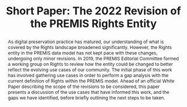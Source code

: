 ---
abstract: As digital preservation practice has matured, our understanding of what
  is covered by the Rights landscape broadened significantly. However, the Rights
  entity in the PREMIS data model has not kept pace with these changes, undergoing
  only minor revisions. In 2019, the PREMIS Editorial Committee formed a working group
  on Rights to review how the entity could be changed to better reflect the evolving
  use cases of our community. The initial phase of this work has involved gathering
  use cases in order to perform a gap analysis with the current definition of Rights
  within the PREMIS model. Ahead of an official White Paper describing the scope of
  the revisions to be considered, this paper presents a discussion of the use cases
  that have informed this work, and the gaps we have identified, before briefly outlining
  the next steps to be taken.
creators:
- Steeman, Marjolein
date: null
document_url: https://az659834.vo.msecnd.net/eventsairwesteuprod/production-inconference-public/7ca2d68b56e54e77a813a2b9e4c50787
grand_parent: iPRES
institutions:
- Netherlands Institute For Sound And Vision
keywords:
- premis
- rights
- data model
landing_page_url: null
language: eng
layout: publication
license: CC-BY 4.0 International
notes_url: null
parent: iPRES 2022
publication_type: short paper
size: null
slides_url: null
source_name: iPRES
title: 'Short Paper: The 2022 Revision of the PREMIS Rights Entity'
year: 2022
---